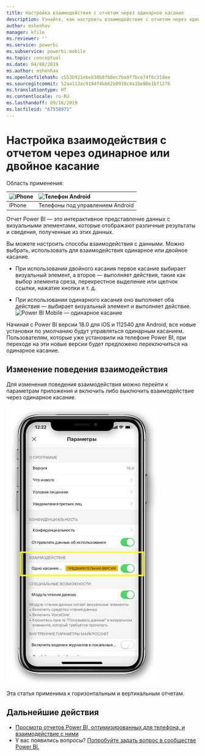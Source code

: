 ```yaml
---
title: Настройка взаимодействия с отчетом через одинарное касание
description: Узнайте, как настроить взаимодействие с отчетом через одинарное или двойное касание.
author: mshenhav
manager: kfile
ms.reviewer: ''
ms.service: powerbi
ms.subservice: powerbi-mobile
ms.topic: conceptual
ms.date: 04/08/2019
ms.author: mshenhav
ms.openlocfilehash: c553b921ebeb30b8fb8ec7ba9f7bce74f6c31dee
ms.sourcegitcommit: 52aa112ac9194f4bb62b0910c4a1be80e1bf1276
ms.translationtype: HT
ms.contentlocale: ru-RU
ms.lasthandoff: 09/16/2019
ms.locfileid: "67558971"
---
```

# <a name="configure-report-interaction-to-single-tap-or-double-tap"></a>Настройка взаимодействия с отчетом через одинарное или двойное касание
Область применения:

| ![iPhone](././media/mobile-reports-in-the-mobile-apps/ios-logo-40-px.png) | ![Телефон Android](././media/mobile-reports-in-the-mobile-apps/android-logo-40-px.png) | 
|:--- |:--- |
| iPhone |Телефоны под управлением Android |

Отчет Power BI — это интерактивное представление данных с визуальными элементами, которые отображают различные результаты и сведения, полученные из этих данных.

Вы можете настроить способы взаимодействия с данными. Можно выбрать, использовать для взаимодействия одинарное или двойное касание.

* При использовании двойного касания первое касание выбирает визуальный элемент, а второе — выполняет действия, такие как выбор элемента среза, перекрестное выделение или щелчок ссылки, нажатие кнопки и т. д.

* При использовании одинарного касания оно выполняет оба действия — выбирает визуальный элемент и выполняет действие.
![Power BI Mobile — одинарное касание](./media/mobile-app-single-tap/single-tap-2.gif)


Начиная с Power BI версии 18.0 для iOS и 112540 для Android, все новые установки по умолчанию будут управляться одинарным касанием.
Пользователям, которые уже установили на телефоне Power BI, при переходе на эти новые версии будет предложено переключиться на одинарное касание.

## <a name="change-interaction-behavior"></a>Изменение поведения взаимодействия

Для изменения поведения взаимодействия можно перейти к параметрам приложения и включить либо выключить взаимодействие через одинарное касание.

![Power BI Mobile — изменение взаимодействия с отчетом](./media/mobile-app-single-tap/configure-single-tap.png)

Эта статья применима к горизонтальным и вертикальным отчетам.

## <a name="next-steps"></a>Дальнейшие действия
* [Просмотр отчетов Power BI, оптимизированных для телефона, и взаимодействие с ними](mobile-apps-view-phone-report.md)
* У вас появились вопросы? [Попробуйте задать вопрос в сообществе Power BI.](http://community.powerbi.com/)

